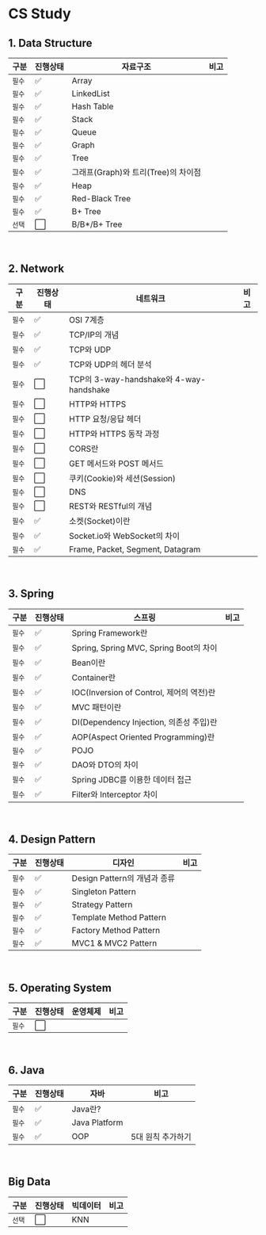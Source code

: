 # CS Study

## 1. Data Structure

| 구분 | 진행상태 | 자료구조 | 비고 |
| ------ | ------ | ------ | ------ |
| `필수` | :white_check_mark: | Array |  |
| `필수` | :white_check_mark: | LinkedList|  |
| `필수` | :white_check_mark: | Hash Table|  |
| `필수` | :white_check_mark: | Stack |  |
| `필수` | :white_check_mark: | Queue |  |
| `필수` | :white_check_mark: | Graph |  |
| `필수` | :white_check_mark: | Tree |  |
| `필수` | :white_check_mark: | 그래프(Graph)와 트리(Tree)의 차이점 |  |
| `필수` | :white_check_mark: | Heap |  |
| `필수` | :white_check_mark: | Red-Black Tree |  |
| `필수` | :white_check_mark: | B+ Tree |  |
| `선택` | :white_large_square: | B/B*/B+ Tree |  |

<br>

## 2. Network

| 구분 | 진행상태 | 네트워크 | 비고 |
| ------ | ------ | ------ | ------ |
| `필수` | :white_check_mark: | OSI 7계층 |  |
| `필수` | :white_check_mark: | TCP/IP의 개념 |  |
| `필수` | :white_check_mark: | TCP와 UDP |  |
| `필수` | :white_check_mark: | TCP와 UDP의 헤더 분석 |  |
| `필수` | :white_large_square: | TCP의 3-way-handshake와 4-way-handshake |  |
| `필수` | :white_large_square: | HTTP와 HTTPS |  |
| `필수` | :white_large_square: | HTTP 요청/응답 헤더 |  |
| `필수` | :white_large_square: | HTTP와 HTTPS 동작 과정 |  |
| `필수` | :white_large_square: | CORS란 |  |
| `필수` | :white_large_square: | GET 메서드와 POST 메서드 |  |
| `필수` | :white_large_square: | 쿠키(Cookie)와 세션(Session) |  |
| `필수` | :white_large_square: | DNS |  |
| `필수` | :white_large_square: | REST와 RESTful의 개념 |  |
| `필수` | :white_check_mark: | 소켓(Socket)이란 |  |
| `필수` | :white_check_mark: | Socket.io와 WebSocket의 차이 |  |
| `필수` | :white_check_mark: | Frame, Packet, Segment, Datagram |  |

<br>

## 3. Spring

| 구분 | 진행상태 | 스프링 | 비고 |
| ------ | ------ | ------ | ------ |
| `필수` | :white_check_mark: | Spring Framework란 |  |
| `필수` | :white_check_mark: | Spring, Spring MVC, Spring Boot의 차이 |  |
| `필수` | :white_check_mark: | Bean이란 |  |
| `필수` | :white_check_mark:| Container란 |  |
| `필수` | :white_check_mark: | IOC(Inversion of Control, 제어의 역전)란 |  |
| `필수` | :white_check_mark: | MVC 패턴이란 |  |
| `필수` | :white_check_mark: | DI(Dependency Injection, 의존성 주입)란 |  |
| `필수` | :white_check_mark: | AOP(Aspect Oriented Programming)란 |  |
| `필수` | :white_check_mark: | POJO |  |
| `필수` | :white_check_mark: | DAO와 DTO의 차이 |  |
| `필수` | :white_check_mark: | Spring JDBC를 이용한 데이터 접근 |  |
| `필수` | :white_check_mark: | Filter와 Interceptor 차이 |  |

<br>


## 4. Design Pattern

| 구분 | 진행상태 | 디자인  | 비고 |
| ------ | ------ | ------ | ------ |
| `필수` | :white_check_mark: | Design Pattern의 개념과 종류 |  |
| `필수` | :white_check_mark: | Singleton Pattern |  |
| `필수` | :white_check_mark: | Strategy Pattern |  |
| `필수` | :white_check_mark: | Template Method Pattern |  |
| `필수` | :white_check_mark:| Factory Method Pattern |  |
| `필수` | :white_check_mark: | MVC1 & MVC2 Pattern |  |

<br>

## 5. Operating System

| 구분 | 진행상태 | 운영체제  | 비고 |
| ------ | ------ | ------ | ------ |
| `필수` | :white_large_square: |  |  |

<br>

## 6. Java

| 구분 | 진행상태 | 자바  | 비고 |
| ------ | ------ | ------ | ------ |
| `필수` | :white_check_mark: | Java란? |  |
| `필수` | :white_check_mark: | Java Platform |  |
| `필수` | :white_check_mark: | OOP | 5대 원칙 추가하기 |

<br>

## Big Data
| 구분 | 진행상태 | 빅데이터 | 비고 |
| ------ | ------ | ------ | ------ |
| `선택` | :white_large_square: | KNN |  |

<br>
